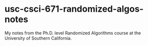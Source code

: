# usc-csci-671-randomized-algos-notes
My notes from the Ph.D. level Randomized Algorithms course at the University of Southern California.
